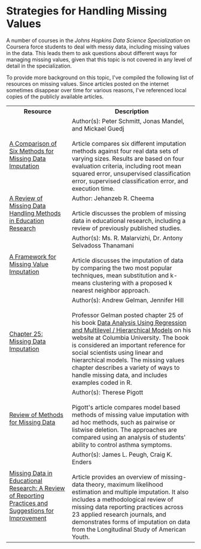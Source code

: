 # Strategies for Handling Missing Values

A number of courses in the *Johns Hopkins Data Science Specialization* on Coursera force students to deal with messy data, including missing values in the data. This leads them to ask questions about different ways for managing missing values, given that this topic is not covered in any level of detail in the specialization.

To provide more background on this topic, I've compiled the following list of resources on missing values. Since articles posted on the internet sometimes disappear over time for various reasons, I've referenced local copies of the publicly available articles.

<table>
<tr><th>Resource</th><th>Description</th></tr>
<tr>
    <td><a href="https://lgreski.github.io/datasciencedepot/references/a-comparison-of-six-methods-for-missing-data-imputation-2155-6180-1000224.pdf">A Comparison of Six Methods for Missing Data Imputation</a>
    </td>
    <td>Author(s): Peter Schmitt, Jonas Mandel, and Mickael Guedj <br><br>Article compares six different imputation methods against four real data sets of varying sizes. Results are based on four evaluation criteria, including root mean squared error, unsupervised classification error, supervised classification error, and execution time.
    </td>
</tr>
<tr>
    <td><a href="https://lgreski.github.io/datasciencedepot/references/cheema2014MissingDataMethods.PDF">A Review of Missing Data Handling Methods in Education Research</a>
    </td>
    <td>Author: Jehanzeb R. Cheema<br><br>Article discusses the problem of missing data in educational research, including a review of previously published studies.
    </td>
</tr>
<tr>
    <td><a href="https://lgreski.github.io/datasciencedepot/references/FrameworkForMissingValueImputation.PDF">A Framework for Missing Value Imputation</a>
    </td>
    <td>Author(s): Ms. R. Malarvizhi, Dr. Antony Selvadoss Thanamani<br><br>Article discusses the imputation of data by comparing the two most popular techniques, mean substitution and k-means clustering with a proposed k nearest neighbor approach.
    </td>
</tr>
<tr>
    <td><a href="https://lgreski.github.io/datasciencedepot/references/missingValueImputation-Gelman.PDF">Chapter 25: Missing Data Imputation</a>
    </td>
    <td>Author(s): Andrew Gelman, Jennifer Hill<br><br>Professor Gelman posted chapter 25 of his book <a href="https://www.amazon.com/Analysis-Regression-Multilevel-Hierarchical-Models/dp/052168689X/ref=sr_1_2?ie=UTF8&qid=1502639282&sr=8-2&keywords=gelman+statistics">Data Analysis Using Regression and Multilevel / Hierarchical Models</a> on his website at Columbia University. The book is considered an important reference for social scientists using linear and hierarchical models. The missing values chapter describes a variety of ways to handle missing data, and includes examples coded in R.
    </td>
</tr>
<tr>
    <td><a href="https://lgreski.github.io/datasciencedepot/references/Pigott-ReviewOfMethodsForMissingData.PDF">Review of Methods for Missing Data</a>
    </td>
    <td>Author(s): Therese Pigott<br><br>Pigott's article compares model based methods of missing value imputation with ad hoc methods, such as pairwise or listwise deletion. The approaches are compared using an analysis of students' ability to control asthma symptoms.
    </td>
</tr>
<tr>
    <td><a href="https://lgreski.github.io/datasciencedepot/references/Peugh_Enders_2004.pdf">Missing Data in Educational Research: A Review of Reporting Practices and Suggestions for Improvement</a>
    </td>
    <td>Author(s): James L. Peugh, Craig K. Enders<br><br>Article provides an overview of missing-data theory, maximum likelihood estimation and multiple imputation. It also includes a methodological review of missing data reporting practices across 23 applied research journals, and demonstrates forms of imputation on data from the Longitudinal Study of American Youth.
    </td>
</tr>

</table>
